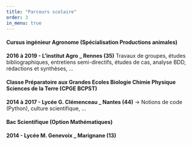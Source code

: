 ```yaml
---
title: "Parcours scolaire"
order: 3
in_menu: true
---
```

#### Cursus ingénieur Agronome (Spécialisation Productions animales)
**2016 à 2019 - L’institut Agro _ Rennes (35)**
Travaux de groupes, études bibliographiques, entretiens semi-directifs,
études de cas, analyse BDD, rédactions et synthèses, ...

#### Classe Préparatoire aux Grandes Ecoles Biologie Chimie Physique Sciences de la Terre (CPGE BCPST)
**2014 à 2017 - Lycée G. Clémenceau _ Nantes (44)**
→ Notions de code (Python), culture scientifique, ...

#### Bac Scientifique (Option Mathématiques)
**2014 - Lycée M. Genevoix _ Marignane (13)** 